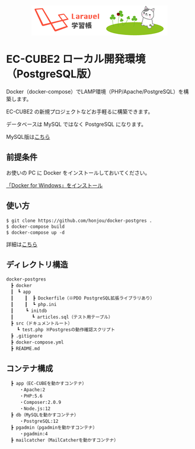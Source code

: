 <p align="center"><img src="https://raw.githubusercontent.com/honjou/docker_practice/images/logo.png"></p>

# EC-CUBE2 ローカル開発環境（PostgreSQL版）

Docker（docker-compose）でLAMP環境（PHP/Apache/PostgreSQL）を構築します。

EC-CUBE2 の新規プロジェクトなどお手軽るに構築できます。

データベースは MySQL ではなく PostgreSQL になります。

MySQL版は<a href="https://github.com/honjou/docker-eccube2" target="_blank">こちら</a>

## 前提条件

お使いの PC に Docker をインストールしておいてください。

<p><a href="https://laraweb.net/environment/6402/" target="_blank">「Docker for Windows」をインストール</a></p>

## 使い方

```
$ git clone https://github.com/honjou/docker-postgres .
$ docker-compose build
$ docker-compose up -d
```
<p>詳細は<a href="https://laraweb.net/surrounding/10114/" target="_blank">こちら</a></p>

## ディレクトリ構造

```
docker-postgres
　┣ docker
　┃　┗ app
　┃　　 ┃  ┣ Dockerfile（※PDO PostgreSQL拡張ライブラリあり）
　┃ 　　┃  ┗ php.ini
　┃　   ┗ initdb 
　┃       ┗ articles.sql（テスト用テーブル） 
　┣ src（ドキュメントルート）
    ┗ test.php ※Postgresの動作確認スクリプト
　┣ .gitignore
　┣ docker-compose.yml
　┣ README.md
```

## コンテナ構成

```
　┣ app（EC-CUBEを動かすコンテナ）
　　　・Apache:2
　　　・PHP:5.6
　　　・Composer:2.0.9
     ・Node.js:12
　┣ db（MySQLを動かすコンテナ）
　　　・PostgreSQL:12
　┣ pgadmin（pgadminを動かすコンテナ）
　　　・pgadmin:4
　┣ mailcatcher（MailCatcherを動かすコンテナ）
```